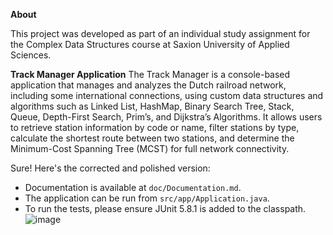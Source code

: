 **About**

This project was developed as part of an individual study assignment for the Complex Data Structures course at Saxion University of Applied Sciences.

**Track Manager Application**
The Track Manager is a console-based application that manages and analyzes the Dutch railroad network, including some international connections, using custom data structures and algorithms such as Linked List, HashMap, Binary Search Tree, Stack, Queue, Depth-First Search, Prim’s, and Dijkstra’s Algorithms. It allows users to retrieve station information by code or name, filter stations by type, calculate the shortest route between two stations, and determine the Minimum-Cost Spanning Tree (MCST) for full network connectivity.

Sure! Here's the corrected and polished version:

- Documentation is available at `doc/Documentation.md`. 
- The application can be run from `src/app/Application.java`.
- To run the tests, please ensure JUnit 5.8.1 is added to the classpath. ![image](https://github.com/user-attachments/assets/a3b18aa9-7aac-4ca5-a1d6-e4f99355b339)




